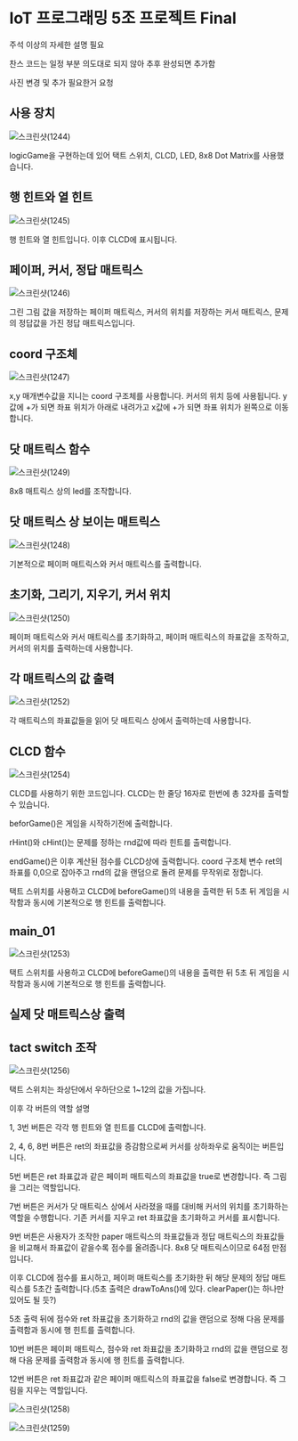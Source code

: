 # IoT 프로그래밍 5조 프로젝트 Final

주석 이상의 자세한 설명 필요

찬스 코드는 일정 부분 의도대로 되지 않아 추후 완성되면 추가함

사진 변경 및 추가 필요한거 요청



## 사용 장치

![스크린샷(1244)](https://user-images.githubusercontent.com/64446278/172448194-0cf159f3-f887-4837-ba34-76cc350c047b.png)

logicGame을 구현하는데 있어 택트 스위치, CLCD, LED, 8x8 Dot Matrix를 사용했습니다.



## 행 힌트와 열 힌트

![스크린샷(1245)](https://user-images.githubusercontent.com/64446278/172448423-f1b27172-9e5b-4440-9a6e-a5f7f569f96e.png)

행 힌트와 열 힌트입니다. 이후 CLCD에 표시됩니다.



## 페이퍼, 커서, 정답 매트릭스

![스크린샷(1246)](https://user-images.githubusercontent.com/64446278/172448681-5e302e18-f8d4-47eb-b015-662eeb1f8e1c.png)

그린 그림 값을 저장하는 페이퍼 매트릭스, 커서의 위치를 저장하는 커서 매트릭스, 문제의 정답값을 가진 정답 매트릭스입니다.



## coord 구조체

![스크린샷(1247)](https://user-images.githubusercontent.com/64446278/172448986-dff19691-6df2-4402-98f1-799700cfa763.png)

x,y 매개변수값을 지니는 coord 구조체를 사용합니다. 커서의 위치 등에 사용됩니다. y값에 +가 되면 좌표 위치가 아래로 내려가고 x값에 +가 되면 좌표 위치가 왼쪽으로 이동합니다.



## 닷 매트릭스 함수

![스크린샷(1249)](https://user-images.githubusercontent.com/64446278/172450189-f60365a8-7c65-470c-8950-9f85d567de88.png)

8x8 매트릭스 상의 led를 조작합니다.



## 닷 매트릭스 상 보이는 매트릭스

![스크린샷(1248)](https://user-images.githubusercontent.com/64446278/172450461-6d50a62b-00d7-4082-89f1-0c3c777c85b2.png)

기본적으로 페이퍼 매트릭스와 커서 매트릭스를 출력합니다.



## 초기화, 그리기, 지우기, 커서 위치

![스크린샷(1250)](https://user-images.githubusercontent.com/64446278/172450752-5b5e13aa-af39-42d5-a2b8-43db4929d17a.png)

페이퍼 매트릭스와 커서 매트릭스를 초기화하고, 페이퍼 매트릭스의 좌표값을 조작하고, 커서의 위치를 출력하는데 사용합니다.



## 각 매트릭스의 값 출력

![스크린샷(1252)](https://user-images.githubusercontent.com/64446278/172451227-33f30d17-0b70-4367-8c2b-8239afd24118.png)

각 매트릭스의 좌표값들을 읽어 닷 매트릭스 상에서 출력하는데 사용합니다.



## CLCD 함수

![스크린샷(1254)](https://user-images.githubusercontent.com/64446278/172451747-94b0bc06-c928-4c65-939f-4c6859405447.png)

CLCD를 사용하기 위한 코드입니다. CLCD는 한 줄당 16자로 한번에 총 32자를 출력할 수 있습니다. 

beforGame()은 게임을 시작하기전에 출력합니다.

rHint()와 cHint()는 문제를 정하는 rnd값에 따라 힌트를 출력합니다.

endGame()은 이후 계산된 점수를 CLCD상에 출력합니다.
coord 구조체 변수 ret의 좌표를 0,0으로 잡아주고 rnd의 값을 랜덤으로 돌려 문제를 무작위로 정합니다.

택트 스위치를 사용하고 CLCD에 beforeGame()의 내용을 출력한 뒤 5초 뒤 게임을 시작함과 동시에 기본적으로 행 힌트를 출력합니다.



## main_01

![스크린샷(1253)](https://user-images.githubusercontent.com/64446278/172451975-ca2ae56d-8252-43e6-9693-fbde3382e49d.png)

택트 스위치를 사용하고 CLCD에 beforeGame()의 내용을 출력한 뒤 5초 뒤 게임을 시작함과 동시에 기본적으로 행 힌트를 출력합니다.



## 실제 닷 매트릭스상 출력
## tact switch 조작
![스크린샷(1256)](https://user-images.githubusercontent.com/64446278/172452653-36842e38-3247-434a-a2df-fe0c28f3bbf7.png)

택트 스위치는 좌상단에서 우하단으로 1~12의 값을 가집니다. 

이후 각 버튼의 역할 설명

1, 3번 버튼은 각각 행 힌트와 열 힌트를 CLCD에 출력합니다.

2, 4, 6, 8번 버튼은 ret의 좌표값을 증감함으로써 커서를 상하좌우로 움직이는 버튼입니다.

5번 버튼은 ret 좌표값과 같은 페이퍼 매트릭스의 좌표값을 true로 변경합니다. 즉 그림을 그리는 역할입니다.

7번 버튼은 커서가 닷 매트릭스 상에서 사라졌을 때를 대비해 커서의 위치를 초기화하는 역할을 수행합니다. 기존 커서를 지우고 ret 좌표값을 초기화하고 커서를 표시합니다.

9번 버튼은 사용자가 조작한 paper 매트릭스의 좌표값들과 정답 매트릭스의 좌표값들을 비교해서 좌표값이 같을수록 점수를 올려줍니다. 8x8 닷 매트릭스이므로 64점 만점입니다.

이후 CLCD에 점수를 표시하고, 페이퍼 매트릭스를 초기화한 뒤 해당 문제의 정답 매트릭스를 5초간 출력합니다.(5초 출력은 drawToAns()에 있다. clearPaper()는 하나만 있어도 될 듯?)

5초 출력 뒤에 점수와 ret 좌표값을 초기화하고 rnd의 값을 랜덤으로 정해 다음 문제를 출력함과 동시에 행 힌트를 출력합니다.

10번 버튼은 페이퍼 매트릭스, 점수와 ret 좌표값을 초기화하고 rnd의 값을 랜덤으로 정해 다음 문제를 출력함과 동시에 행 힌트를 출력합니다.

12번 버튼은 ret 좌표값과 같은 페이퍼 매트릭스의 좌표값을 false로 변경합니다. 즉 그림을 지우는 역할입니다.


![스크린샷(1258)](https://user-images.githubusercontent.com/64446278/172452969-ba29e2ae-4826-4e29-b13c-8f9ff4e6f215.png)


![스크린샷(1259)](https://user-images.githubusercontent.com/64446278/172453364-8801f5f7-04b6-4828-b821-02e77b155aba.png)


